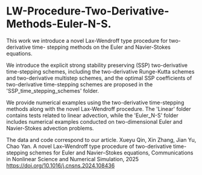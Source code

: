 # LW-Procedure-Two-Derivative-Methods-Euler-N-S.

This work we introduce a novel Lax-Wendroff type procedure for two-derivative time-
stepping methods on the Euler and Navier-Stokes equations.

We introduce the explicit strong stability preserving
(SSP) two-derivative time-stepping schemes, including the two-derivative
Runge-Kutta schemes and two-derivative multistep schemes, and the
optimal SSP coefficients of two-derivative time-stepping schemes are proposed in the 'SSP_time_stepping_schemes' folder.

We provide numerical examples using the two-derivative time-stepping methods along with the novel Lax-Wendroff procedure. 
The 'Linear' folder contains tests related to linear advection, 
while the 'Euler_N-S' folder includes numerical examples conducted on two-dimensional Euler and Navier-Stokes advection problems.


The data and code correspond to our article. Xueyu Qin, Xin Zhang, Jian Yu, Chao Yan.
A novel Lax–Wendroff type procedure of two-derivative time-stepping schemes for Euler and Navier–Stokes equations, Communications in Nonlinear Science and Numerical Simulation, 2025
https://doi.org/10.1016/j.cnsns.2024.108436 
